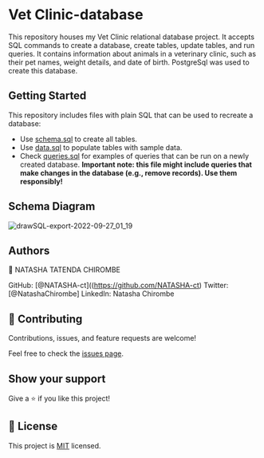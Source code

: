# Vet Clinic-database
This repository houses my Vet Clinic relational database project. It accepts SQL commands to create a database, create tables, update tables, and run queries. It contains information about animals in a veterinary clinic, such as their pet names, weight details, and date of birth. PostgreSql was used to create this database.

## Getting Started

This repository includes files with plain SQL that can be used to recreate a database:

- Use [schema.sql](./schema.sql) to create all tables.
- Use [data.sql](./data.sql) to populate tables with sample data.
- Check [queries.sql](./queries.sql) for examples of queries that can be run on a newly created database. **Important note: this file might include queries that make changes in the database (e.g., remove records). Use them responsibly!**


## Schema Diagram
![drawSQL-export-2022-09-27_01_19](https://user-images.githubusercontent.com/106079814/192390663-83bc8855-845f-47a6-b93c-a1f3474c3833.png)


## Authors

👤 NATASHA TATENDA CHIROMBE

GitHub: [@NATASHA-ct]((https://github.com/NATASHA-ct)
Twitter: [@NatashaChirombe]
LinkedIn: Natasha Chirombe

## 🤝 Contributing

Contributions, issues, and feature requests are welcome!

Feel free to check the [issues page](../../issues/).

## Show your support

Give a ⭐️ if you like this project!

## 📝 License

This project is [MIT](./MIT.md) licensed.

